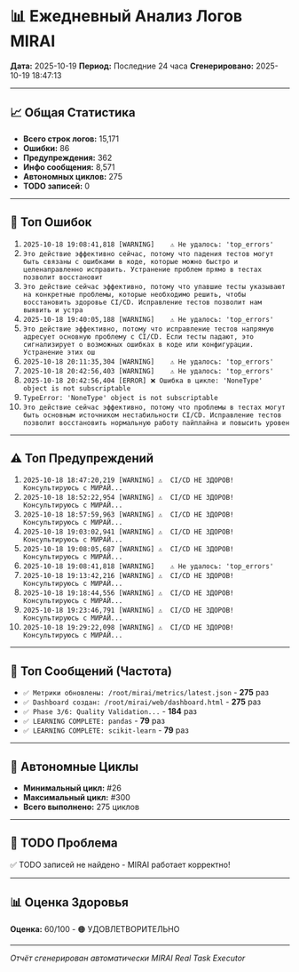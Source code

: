 # 📊 Ежедневный Анализ Логов MIRAI

**Дата:** 2025-10-19
**Период:** Последние 24 часа
**Сгенерировано:** 2025-10-19 18:47:13

---

## 📈 Общая Статистика

- **Всего строк логов:** 15,171
- **Ошибки:** 86
- **Предупреждения:** 362
- **Инфо сообщения:** 8,571
- **Автономных циклов:** 275
- **TODO записей:** 0

---

## 🔴 Топ Ошибок

1. `2025-10-18 19:08:41,818 [WARNING]    ⚠️ Не удалось: 'top_errors'`
2. `Это действие эффективно сейчас, потому что падения тестов могут быть связаны с ошибками в коде, которые можно быстро и целенаправленно исправить. Устранение проблем прямо в тестах позволит восстановит`
3. `Это действие сейчас эффективно, потому что упавшие тесты указывают на конкретные проблемы, которые необходимо решить, чтобы восстановить здоровье CI/CD. Исправление тестов позволит нам выявить и устра`
4. `2025-10-18 19:40:05,188 [WARNING]    ⚠️ Не удалось: 'top_errors'`
5. `Это действие эффективно, потому что исправление тестов напрямую адресует основную проблему с CI/CD. Если тесты падают, это сигнализирует о возможных ошибках в коде или конфигурации. Устранение этих ош`
6. `2025-10-18 20:11:35,304 [WARNING]    ⚠️ Не удалось: 'top_errors'`
7. `2025-10-18 20:42:56,403 [WARNING]    ⚠️ Не удалось: 'top_errors'`
8. `2025-10-18 20:42:56,404 [ERROR] ❌ Ошибка в цикле: 'NoneType' object is not subscriptable`
9. `TypeError: 'NoneType' object is not subscriptable`
10. `Это действие сейчас эффективно, потому что проблемы в тестах могут быть основным источником нестабильности CI/CD. Исправление тестов позволит восстановить нормальную работу пайплайна и повысить уровен`

---

## ⚠️ Топ Предупреждений

1. `2025-10-18 18:47:20,219 [WARNING] ⚠️  CI/CD НЕ ЗДОРОВ! Консультируюсь с МИРАЙ...`
2. `2025-10-18 18:52:22,954 [WARNING] ⚠️  CI/CD НЕ ЗДОРОВ! Консультируюсь с МИРАЙ...`
3. `2025-10-18 18:57:59,963 [WARNING] ⚠️  CI/CD НЕ ЗДОРОВ! Консультируюсь с МИРАЙ...`
4. `2025-10-18 19:03:02,941 [WARNING] ⚠️  CI/CD НЕ ЗДОРОВ! Консультируюсь с МИРАЙ...`
5. `2025-10-18 19:08:05,687 [WARNING] ⚠️  CI/CD НЕ ЗДОРОВ! Консультируюсь с МИРАЙ...`
6. `2025-10-18 19:08:41,818 [WARNING]    ⚠️ Не удалось: 'top_errors'`
7. `2025-10-18 19:13:42,216 [WARNING] ⚠️  CI/CD НЕ ЗДОРОВ! Консультируюсь с МИРАЙ...`
8. `2025-10-18 19:18:44,556 [WARNING] ⚠️  CI/CD НЕ ЗДОРОВ! Консультируюсь с МИРАЙ...`
9. `2025-10-18 19:23:46,791 [WARNING] ⚠️  CI/CD НЕ ЗДОРОВ! Консультируюсь с МИРАЙ...`
10. `2025-10-18 19:29:22,098 [WARNING] ⚠️  CI/CD НЕ ЗДОРОВ! Консультируюсь с МИРАЙ...`

---

## 💬 Топ Сообщений (Частота)

- `✅ Метрики обновлены: /root/mirai/metrics/latest.json` - **275** раз
- `✅ Dashboard создан: /root/mirai/web/dashboard.html` - **275** раз
- `✅ Phase 3/6: Quality Validation...` - **184** раз
- `✅ LEARNING COMPLETE: pandas` - **79** раз
- `✅ LEARNING COMPLETE: scikit-learn` - **79** раз

---

## 🔄 Автономные Циклы

- **Минимальный цикл:** #26
- **Максимальный цикл:** #300
- **Всего выполнено:** 275 циклов

---

## 🚨 TODO Проблема

✅ TODO записей не найдено - MIRAI работает корректно!

---

## 📊 Оценка Здоровья

**Оценка:** 60/100 - 🟠 УДОВЛЕТВОРИТЕЛЬНО

---

*Отчёт сгенерирован автоматически MIRAI Real Task Executor*
